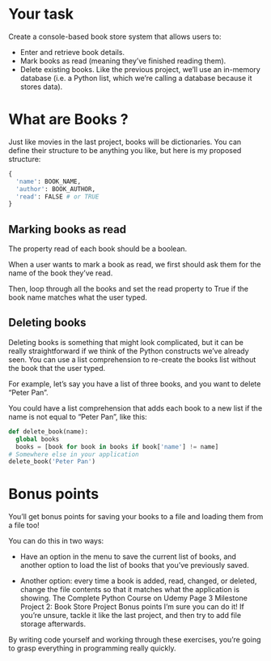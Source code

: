 # Your task
Create a console-based book store system that allows users to:
 - Enter and retrieve book details.
 - Mark books as read (meaning they’ve finished reading them).
 - Delete existing books.
Like the previous project, we’ll use an in-memory database (i.e. a Python list,
which we’re calling a database because it stores data).

# What are Books ?
Just like movies in the last project, books will be dictionaries. You can define
their structure to be anything you like, but here is my proposed structure:
```python
{
  'name': BOOK_NAME,
  'author': BOOK_AUTHOR,
  'read': FALSE # or TRUE
}
```
## Marking books as read
The property read of each book should be a boolean.

When a user wants to mark a book as read, we first should ask them for the
name of the book they’ve read.

Then, loop through all the books and set the read property to True if the
book name matches what the user typed.

## Deleting books
Deleting books is something that might look complicated, but it can be really
straightforward if we think of the Python constructs we’ve already seen. You
can use a list comprehension to re-create the books list without the book that
the user typed.

For example, let’s say you have a list of three books, and you want to delete
“Peter Pan”.

You could have a list comprehension that adds each book to a new list if the
name is not equal to “Peter Pan”, like this:
```python
def delete_book(name):
  global books
  books = [book for book in books if book['name'] != name]
# Somewhere else in your application
delete_book('Peter Pan')
```

# Bonus points
You’ll get bonus points for saving your books to a file and loading them from a
file too!

You can do this in two ways:
 - Have an option in the menu to save the current list of books, and another
option to load the list of books that you’ve previously saved.

 - Another option: every time a book is added, read, changed, or deleted,
change the file contents so that it matches what the application is showing.
The Complete Python Course on Udemy Page 3
Milestone Project 2: Book Store Project
Bonus points
I’m sure you can do it! If you’re unsure, tackle it like the last project, and then
try to add file storage afterwards.

By writing code yourself and working through these exercises, you’re going to
grasp everything in programming really quickly.
